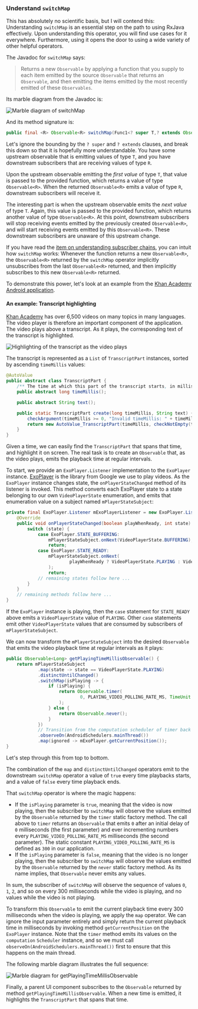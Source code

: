### Understand `switchMap`

This has absolutely no scientific basis, but I will contend this: Understanding `switchMap` is an essential step on the path to using RxJava effectively. Upon understanding this operator, you will find use cases for it everywhere. Furthermore, using it opens the door to using a wide variety of other helpful operators.

The Javadoc for `switchMap` says:

> Returns a new `Observable` by applying a function that you supply to each item emitted by the source `Observable` that returns an `Observable`, and then emitting the items emitted by the most recently emitted of these `Observables`.

Its marble diagram from the Javadoc is:

![Marble diagram of switchMap](images/switch-map-marble-diagram.png)

And its method signature is:

```java
public final <R> Observable<R> switchMap(Func1<? super T,? extends Observable<? extends R>> func)
```

Let's ignore the bounding by the `? super` and `? extends` clauses, and break this down so that it is hopefully more understandable. You have some upstream observable that is emitting values of type `T`, and you have downstream subscribers that are receiving values of type `R`.

Upon the upstream observable emitting the *first value* of type `T`, that value is passed to the provided function, which returns a value of type `Observable<R>`. When the returned `Observable<R>` emits a value of type `R`, downstream subscribers will receive it.

The interesting part is when the upstream observable emits the *next value* of type `T`. Again, this value is passed to the provided function, which returns another value of type `Observable<R>`. At this point, downstream subscribers will stop receiving events emitted by the previously created `Observable<R>`, and will start receiving events emitted by this `Observable<R>`. These downstream subscribers are unaware of this upstream change.

If you have read the [item on understanding subscriber chains](understand-subscriber-chains.md), you can intuit how `switchMap` works: Whenever the function returns a new `Observable<R>`, the `Observable<R>` returned by the `switchMap` operator implicitly unsubscribes from the last `Observable<R>` returned, and then implicitly subscribes to this new `Observable<R>` returned.

To demonstrate this power, let's look at an example from the [Khan Academy Android application](https://play.google.com/store/apps/details?id=org.khanacademy.android).

#### An example: Transcript highlighting

[Khan Academy](https://www.khanacademy.org/) has over 6,500 videos on many topics in many languages. The video player is therefore an important component of the application. The video plays above a transcript. As it plays, the corresponding text of the transcript is highlighted.

![Highlighting of the transcript as the video plays](images/video-player-transcript-playing.gif)

The transcript is represented as a `List` of `TranscriptPart` instances, sorted by ascending `timeMillis` values:

```java
@AutoValue
public abstract class TranscriptPart {
    /** The time at which this part of the transcript starts, in milliseconds. */
    public abstract long timeMillis();

    public abstract String text();

    public static TranscriptPart create(long timeMillis, String text) {
        checkArgument(timeMillis >= 0, "Invalid timeMillis: " + timeMillis);
        return new AutoValue_TranscriptPart(timeMillis, checkNotEmpty(text));
    }
}
```

Given a time, we can easily find the `TranscriptPart` that spans that time, and highlight it on screen. The real task is to create an `Observable` that, as the video plays, emits the playback time at regular intervals.

To start, we provide an `ExoPlayer.Listener` implementation to the `ExoPlayer` instance. [ExoPlayer](http://google.github.io/ExoPlayer/) is the library from Google we use to play videos. As the `ExoPlayer` instance changes state, the `onPlayerStateChanged` method of its listener is invoked. This method converts each ExoPlayer state to a state belonging to our own `VideoPlayerState` enumeration, and emits that enumeration value on a subject named `mPlayerStateSubject`:

```java
private final ExoPlayer.Listener mExoPlayerListener = new ExoPlayer.Listener() {
    @Override
    public void onPlayerStateChanged(boolean playWhenReady, int state) {
        switch (state) {
            case ExoPlayer.STATE_BUFFERING:
                mPlayerStateSubject.onNext(VideoPlayerState.BUFFERING);
                return;
            case ExoPlayer.STATE_READY:
                mPlayerStateSubject.onNext(
                        playWhenReady ? VideoPlayerState.PLAYING : VideoPlayerState.PAUSED
                );
                return;
            // remaining states follow here ...
        }
    }
    // remaining methods follow here ...
}
```

If the `ExoPlayer` instance is playing, then the `case` statement for `STATE_READY` above emits a `VideoPlayerState` value of `PLAYING`. Other `case` statements emit other `VideoPlayerState` values that are consumed by subscribers of `mPlayerStateSubject`. 

We can now transform the `mPlayerStateSubject` into the desired `Observable` that emits the video playback time at regular intervals as it plays:

```java
public Observable<Long> getPlayingTimeMillisObservable() {
    return mPlayerStateSubject
            .map(state -> state == VideoPlayerState.PLAYING)
            .distinctUntilChanged()
            .switchMap(isPlaying -> {
                if (isPlaying) {
                    return Observable.timer(
                            0, PLAYING_VIDEO_POLLING_RATE_MS, TimeUnit.MILLISECONDS
                    );
                } else {
                    return Observable.never();
                }
            })
            // Transition from the computation scheduler of timer back to the main thread.
            .observeOn(AndroidSchedulers.mainThread())
            .map(ignored -> mExoPlayer.getCurrentPosition());
}
```

Let's step through this from top to bottom.

The combination of the `map` and `distinctUntilChanged` operators emit to the downstream `switchMap` operator a value of `true` every time playbacks starts, and a value of `false` every time playback ends.

That `switchMap` operator is where the magic happens:

* If the `isPlaying` parameter is `true`, meaning that the video is now playing, then the subscriber to `switchMap` will observe the values emitted by the `Observable` returned by the `timer` static factory method. The call above to `timer` returns an `Observable` that emits `0` after an initial delay of `0` milliseconds (the first parameter) and ever incrementing numbers every `PLAYING_VIDEO_POLLING_RATE_MS` milliseconds (the second parameter). The static constant `PLAYING_VIDEO_POLLING_RATE_MS` is defined as `300` in our application.
* If the `isPlaying` parameter is `false`, meaning that the video is no longer playing, then the subscriber to `switchMap` will observe the values emitted by the `Observable` returned by the `never` static factory method. As its name implies, that `Observable` never emits any values.

In sum, the subscriber of `switchMap` will observe the sequence of values `0`, `1`, `2`, and so on every 300 milliseconds while the video is playing, and no values while the video is not playing.

To transform this `Observable` to emit the current playback time every 300 milliseconds when the video is playing, we apply the `map` operator. We can ignore the input parameter entirely and simply return the current playback time in milliseconds by invoking method `getCurrentPosition` on the `ExoPlayer` instance. Note that the `timer` method emits its values on the `computation` `Scheduler` instance, and so we must call `observeOn(AndroidSchedulers.mainThread())` first to ensure that this happens on the main thread.

The following marble diagram illustrates the full sequence:

![Marble diagram for getPlayingTimeMillisObservable](images/playing-time-millis-observable-marble-diagram.png)

Finally, a parent UI component subscribes to the `Observable` returned by method `getPlayingTimeMillisObservable`. When a new time is emitted, it highlights the `TranscriptPart` that spans that time.

